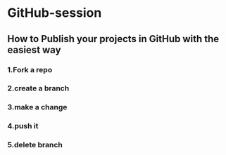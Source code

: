 # GitHub-session
## How to Publish your projects in GitHub with the easiest way
### 1.Fork a repo 
### 2.create a branch 
### 3.make a change
### 4.push it
### 5.delete branch
